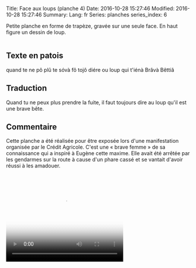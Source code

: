 Title: Face aux loups (planche 4)
Date: 2016-10-28 15:27:46
Modified: 2016-10-28 15:27:46
Summary: 
Lang: fr
Series: planches
series_index: 6


Petite planche en forme de trapèze, gravée sur une seule face. En haut
figure un dessin de loup.

<div style="display: table; clear: both;"></div>

<figure class="image-block" style="float: left;">
  <img alt="" src="{static}/images/planche_4.png">
  <figcaption style="max-width: 234px"></figcaption>
</figure>

## Texte en patois

quand  te  ne  pô  plû  te  sóvà  fô  tojô  diére  ou  loup  qui t'iénà  Brâvà  Bêttiâ

## Traduction

Quand tu ne peux plus prendre la fuite, il faut toujours dire au loup
qu'il est une brave bête.

<figure class="image-block" style="float: right;">
  <img alt="" src="{static}/images/planche_4_dessin.png">
  <figcaption style="max-width: 201px"></figcaption>
</figure>


## Commentaire

Cette planche a été réalisée pour être exposée lors d'une
manifestation organisée par le Crédit Agricole.  C'est une « brave
femme » de sa connaissance qui a inspiré à Eugène cette maxime. Elle
avait été arrêtée par les gendarmes sur la route à cause d'un phare
cassé et se vantait d'avoir réussi à les amadouer.</p>

<video width="320" height="240" controls
  poster="{static}/images/thumbnails/video_4.jpg">
  <source src="https://d1njpgd0ygatdn.cloudfront.net/video_4.mp4" type="video/mp4">
</video>
